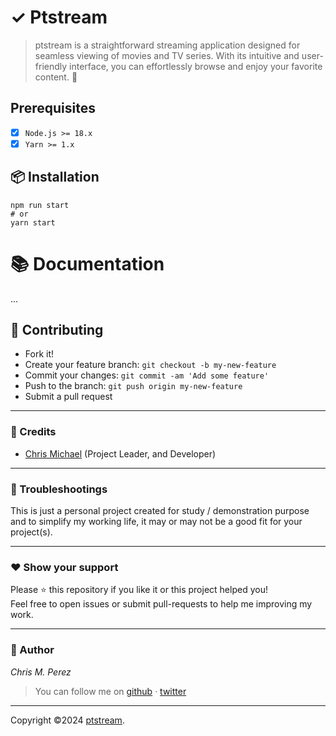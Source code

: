 # ✓ Ptstream

> ptstream is a straightforward streaming application designed for seamless viewing of movies and TV series. With its intuitive and user-friendly interface, you can effortlessly browse and enjoy your favorite content. 🚀

## Prerequisites

- [x] `Node.js >= 18.x`
- [x] `Yarn >= 1.x`

## 📦 Installation

```shell
npm run start
# or
yarn start
```

# 📚 Documentation

...

## **:handshake: Contributing**

- Fork it!
- Create your feature branch: `git checkout -b my-new-feature`
- Commit your changes: `git commit -am 'Add some feature'`
- Push to the branch: `git push origin my-new-feature`
- Submit a pull request

---

### **:busts_in_silhouette: Credits**

- [Chris Michael](https://github.com/ChrisMichaelPerezSantiago) (Project Leader, and Developer)

---

### **:anger: Troubleshootings**

This is just a personal project created for study / demonstration purpose and to simplify my working life, it may or may
not be a good fit for your project(s).

---

### **:heart: Show your support**

Please :star: this repository if you like it or this project helped you!\
Feel free to open issues or submit pull-requests to help me improving my work.

---

### **:robot: Author**

_*Chris M. Perez*_

> You can follow me on
> [github](https://github.com/ChrisMichaelPerezSantiago)&nbsp;&middot;&nbsp;[twitter](https://twitter.com/Chris5855M)

---

Copyright ©2024 [ptstream](https://github.com/ChrisMichaelPerezSantiago/ptstream).
